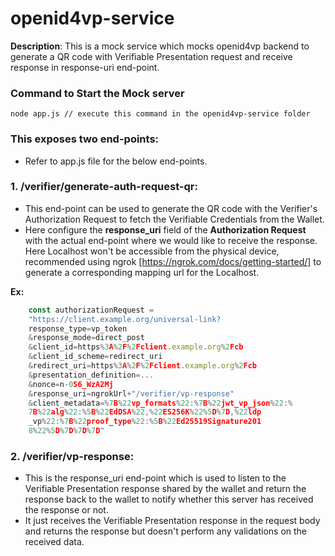 # openid4vp-service

**Description**: This is a mock service which mocks openid4vp backend to generate a QR code with Verifiable Presentation request and receive response in response-uri end-point.

### Command to Start the Mock server

```
node app.js // execute this command in the openid4vp-service folder
```

### This exposes two end-points:

- Refer to app.js file for the below end-points.

### 1. /verifier/generate-auth-request-qr:

- This end-point can be used to generate the QR code with the Verifier's Authorization Request to
  fetch the Verifiable Credentials from the Wallet.
- Here configure the **response_uri** field of the **Authorization Request** with the actual
  end-point where we would like to receive the response. Here Localhost won't be accessible from the
  physical device, recommended using ngrok [https://ngrok.com/docs/getting-started/] to generate a
  corresponding mapping url for the Localhost.

**Ex:**

```javascript
    const authorizationRequest =
    "https://client.example.org/universal-link?
    response_type=vp_token
    &response_mode=direct_post
    &client_id=https%3A%2F%2Fclient.example.org%2Fcb
    &client_id_scheme=redirect_uri
    &redirect_uri=https%3A%2F%2Fclient.example.org%2Fcb
    &presentation_definition=...
    &nonce=n-0S6_WzA2Mj
    &response_uri=ngrokUrl+"/verifier/vp-response"
    &client_metadata=%7B%22vp_formats%22:%7B%22jwt_vp_json%22:%
    7B%22alg%22:%5B%22EdDSA%22,%22ES256K%22%5D%7D,%22ldp
    _vp%22:%7B%22proof_type%22:%5B%22Ed25519Signature201
    8%22%5D%7D%7D%7D"
```

### 2. /verifier/vp-response:

- This is the response_uri end-point which is used to listen to the Verifiable Presentation response
  shared by the wallet and return the response back to the wallet to notify whether this server has
  received the response or not.
- It just receives the Verifiable Presentation response in the request body and returns
  the response but doesn't perform any validations on the received data.
